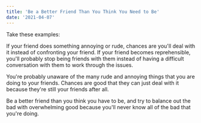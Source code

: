 ```yaml
---
title: 'Be a Better Friend Than You Think You Need to Be'
date: '2021-04-07'
---
```


Take these examples: 

If your friend does something annoying or rude, chances are you'll deal with it instead of confronting your friend. If your friend becomes reprehensible, you'll probably stop being friends with them instead of having a difficult
conversation with them to work through the issues.

You're probably unaware of the many rude and annoying things that you are doing to your friends. Chances
are good that they can just deal with it because they're still your friends after all.

Be a better friend than you think you have to be, and try to balance out the bad with
overwhelming good because you'll never know all of the bad that you're doing.
